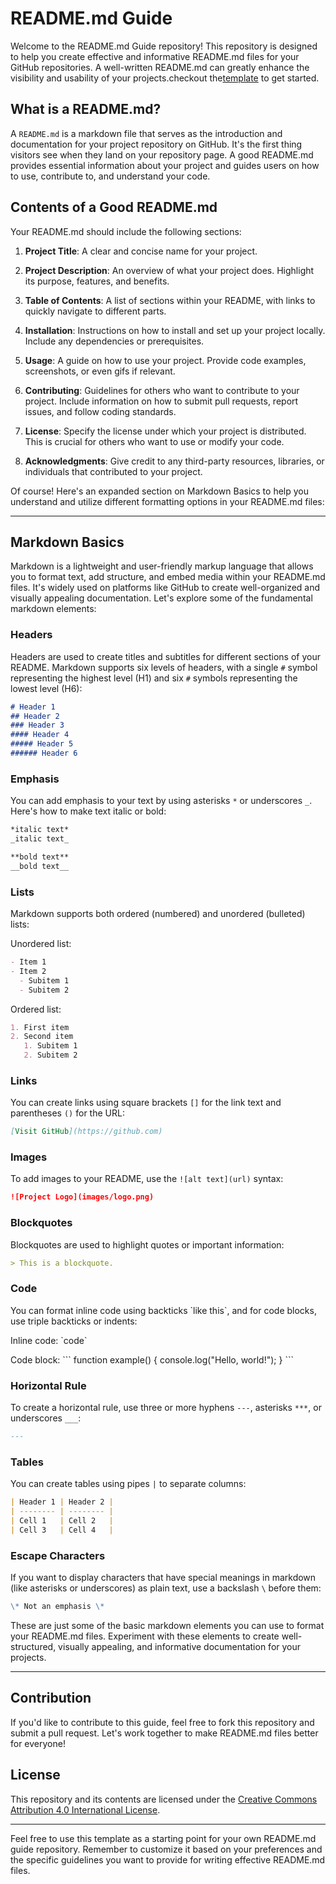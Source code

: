 # README.md Guide

Welcome to the README.md Guide repository! This repository is designed to help you create effective and informative README.md files for your GitHub repositories. A well-written README.md can greatly enhance the visibility and usability of your projects.checkout the[template](template.md) to get started.

## What is a README.md?

A `README.md` is a markdown file that serves as the introduction and documentation for your project repository on GitHub. It's the first thing visitors see when they land on your repository page. A good README.md provides essential information about your project and guides users on how to use, contribute to, and understand your code.

## Contents of a Good README.md

Your README.md should include the following sections:

1. **Project Title**: A clear and concise name for your project.
   
2. **Project Description**: An overview of what your project does. Highlight its purpose, features, and benefits.

3. **Table of Contents**: A list of sections within your README, with links to quickly navigate to different parts.

4. **Installation**: Instructions on how to install and set up your project locally. Include any dependencies or prerequisites.

5. **Usage**: A guide on how to use your project. Provide code examples, screenshots, or even gifs if relevant.

6. **Contributing**: Guidelines for others who want to contribute to your project. Include information on how to submit pull requests, report issues, and follow coding standards.

7. **License**: Specify the license under which your project is distributed. This is crucial for others who want to use or modify your code.

8. **Acknowledgments**: Give credit to any third-party resources, libraries, or individuals that contributed to your project.

Of course! Here's an expanded section on Markdown Basics to help you understand and utilize different formatting options in your README.md files:

---

## Markdown Basics

Markdown is a lightweight and user-friendly markup language that allows you to format text, add structure, and embed media within your README.md files. It's widely used on platforms like GitHub to create well-organized and visually appealing documentation. Let's explore some of the fundamental markdown elements:

### Headers

Headers are used to create titles and subtitles for different sections of your README. Markdown supports six levels of headers, with a single `#` symbol representing the highest level (H1) and six `#` symbols representing the lowest level (H6):

```markdown
# Header 1
## Header 2
### Header 3
#### Header 4
##### Header 5
###### Header 6
```

### Emphasis

You can add emphasis to your text by using asterisks `*` or underscores `_`. Here's how to make text italic or bold:

```markdown
*italic text*
_italic text_

**bold text**
__bold text__
```

### Lists

Markdown supports both ordered (numbered) and unordered (bulleted) lists:

Unordered list:

```markdown
- Item 1
- Item 2
  - Subitem 1
  - Subitem 2
```

Ordered list:

```markdown
1. First item
2. Second item
   1. Subitem 1
   2. Subitem 2
```

### Links

You can create links using square brackets `[]` for the link text and parentheses `()` for the URL:

```markdown
[Visit GitHub](https://github.com)
```

### Images

To add images to your README, use the `![alt text](url)` syntax:

```markdown
![Project Logo](images/logo.png)
```

### Blockquotes

Blockquotes are used to highlight quotes or important information:

```markdown
> This is a blockquote.
```

### Code

You can format inline code using backticks \`like this\`, and for code blocks, use triple backticks or indents:

Inline code: \`code\`

Code block:
\```
function example() {
    console.log("Hello, world!");
}
\```

### Horizontal Rule

To create a horizontal rule, use three or more hyphens `---`, asterisks `***`, or underscores `___`:

```markdown
---
```

### Tables

You can create tables using pipes `|` to separate columns:

```markdown
| Header 1 | Header 2 |
| -------- | -------- |
| Cell 1   | Cell 2   |
| Cell 3   | Cell 4   |
```

### Escape Characters

If you want to display characters that have special meanings in markdown (like asterisks or underscores) as plain text, use a backslash `\` before them:

```markdown
\* Not an emphasis \*
```

These are just some of the basic markdown elements you can use to format your README.md files. Experiment with these elements to create well-structured, visually appealing, and informative documentation for your projects.

---


## Contribution

If you'd like to contribute to this guide, feel free to fork this repository and submit a pull request. Let's work together to make README.md files better for everyone!

## License

This repository and its contents are licensed under the [Creative Commons Attribution 4.0 International License](LICENSE).

---

Feel free to use this template as a starting point for your own README.md guide repository. Remember to customize it based on your preferences and the specific guidelines you want to provide for writing effective README.md files.
